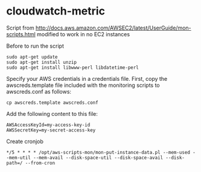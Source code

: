 # cloudwatch-metric

Script from http://docs.aws.amazon.com/AWSEC2/latest/UserGuide/mon-scripts.html modified to work in no EC2 instances

Before to run the script
```
sudo apt-get update
sudo apt-get install unzip
sudo apt-get install libwww-perl libdatetime-perl
```

Specify your AWS credentials in a credentials file. First, copy the awscreds.template file included with the monitoring scripts to awscreds.conf as follows:

```
cp awscreds.template awscreds.conf
```
Add the following content to this file:

```
AWSAccessKeyId=my-access-key-id
AWSSecretKey=my-secret-access-key
```

Create cronjob
```
*/5 * * * * /opt/aws-scripts-mon/mon-put-instance-data.pl --mem-used --mem-util --mem-avail --disk-space-util --disk-space-avail --disk-path=/ --from-cron
```
